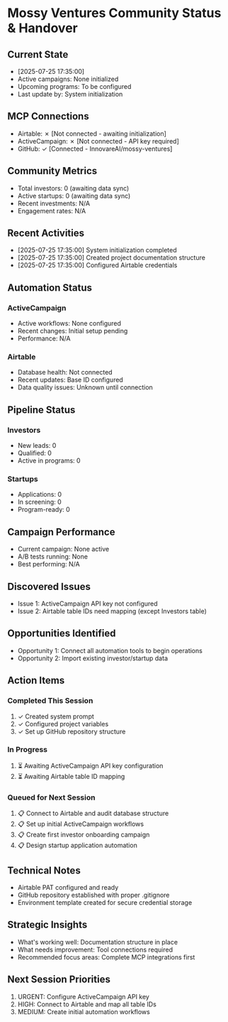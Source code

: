 # Mossy Ventures Community Status & Handover

## Current State
- [2025-07-25 17:35:00]
- Active campaigns: None initialized
- Upcoming programs: To be configured
- Last update by: System initialization

## MCP Connections
- Airtable: ✗ [Not connected - awaiting initialization]
- ActiveCampaign: ✗ [Not connected - API key required]
- GitHub: ✓ [Connected - InnovareAI/mossy-ventures]

## Community Metrics
- Total investors: 0 (awaiting data sync)
- Active startups: 0 (awaiting data sync)
- Recent investments: N/A
- Engagement rates: N/A

## Recent Activities
- [2025-07-25 17:35:00] System initialization completed
- [2025-07-25 17:35:00] Created project documentation structure
- [2025-07-25 17:35:00] Configured Airtable credentials

## Automation Status
### ActiveCampaign
- Active workflows: None configured
- Recent changes: Initial setup pending
- Performance: N/A

### Airtable
- Database health: Not connected
- Recent updates: Base ID configured
- Data quality issues: Unknown until connection

## Pipeline Status
### Investors
- New leads: 0
- Qualified: 0
- Active in programs: 0

### Startups
- Applications: 0
- In screening: 0
- Program-ready: 0

## Campaign Performance
- Current campaign: None active
- A/B tests running: None
- Best performing: N/A

## Discovered Issues
- Issue 1: ActiveCampaign API key not configured
- Issue 2: Airtable table IDs need mapping (except Investors table)

## Opportunities Identified
- Opportunity 1: Connect all automation tools to begin operations
- Opportunity 2: Import existing investor/startup data

## Action Items
### Completed This Session
1. ✓ Created system prompt
2. ✓ Configured project variables
3. ✓ Set up GitHub repository structure

### In Progress
1. ⏳ Awaiting ActiveCampaign API key configuration
2. ⏳ Awaiting Airtable table ID mapping

### Queued for Next Session
1. 📋 Connect to Airtable and audit database structure
2. 📋 Set up initial ActiveCampaign workflows
3. 📋 Create first investor onboarding campaign
4. 📋 Design startup application automation

## Technical Notes
- Airtable PAT configured and ready
- GitHub repository established with proper .gitignore
- Environment template created for secure credential storage

## Strategic Insights
- What's working well: Documentation structure in place
- What needs improvement: Tool connections required
- Recommended focus areas: Complete MCP integrations first

## Next Session Priorities
1. URGENT: Configure ActiveCampaign API key
2. HIGH: Connect to Airtable and map all table IDs
3. MEDIUM: Create initial automation workflows